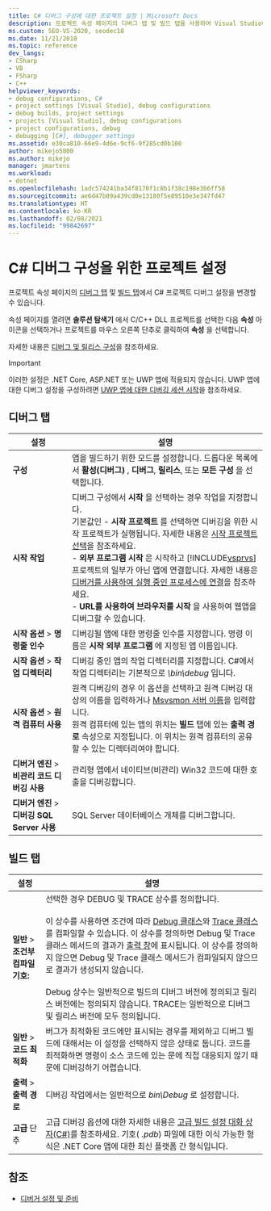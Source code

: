 ```yaml
---
title: C# 디버그 구성에 대한 프로젝트 설정 | Microsoft Docs
description: 프로젝트 속성 페이지의 디버그 탭 및 빌드 탭을 사용하여 Visual Studio에서 C# 디버그 구성의 프로젝트 설정을 변경하는 방법을 알아봅니다.
ms.custom: SEO-VS-2020, seodec18
ms.date: 11/21/2018
ms.topic: reference
dev_langs:
- CSharp
- VB
- FSharp
- C++
helpviewer_keywords:
- debug configurations, C#
- project settings [Visual Studio], debug configurations
- debug builds, project settings
- projects [Visual Studio], debug configurations
- project configurations, debug
- debugging [C#], debugger settings
ms.assetid: e30ca810-66e9-4d6e-9cf6-9f285cd0b100
author: mikejo5000
ms.author: mikejo
manager: jmartens
ms.workload:
- dotnet
ms.openlocfilehash: 1adc574241ba34f8170f1c8b1f38c198e3b6ff58
ms.sourcegitcommit: ae6d47b09a439cd0e13180f5e89510e3e347fd47
ms.translationtype: HT
ms.contentlocale: ko-KR
ms.lasthandoff: 02/08/2021
ms.locfileid: "99842697"
---
```

# <a name="project-settings-for--c-debug-configurations"></a>C# 디버그 구성을 위한 프로젝트 설정

프로젝트 속성 페이지의 [디버그 탭](#debug-tab) 및 [빌드 탭](#build-tab)에서 C# 프로젝트 디버그 설정을 변경할 수 있습니다.

속성 페이지를 열려면 **솔루션 탐색기** 에서 C/C++ DLL 프로젝트를 선택한 다음 **속성** 아이콘을 선택하거나 프로젝트를 마우스 오른쪽 단추로 클릭하여 **속성** 을 선택합니다.

자세한 내용은 [디버그 및 릴리스 구성](how-to-set-debug-and-release-configurations.md)을 참조하세요.

>[!IMPORTANT]
>이러한 설정은 .NET Core, ASP.NET 또는 UWP 앱에 적용되지 않습니다. UWP 앱에 대한 디버그 설정을 구성하려면 [UWP 앱에 대한 디버깅 세션 시작](start-a-debugging-session-for-a-store-app-in-visual-studio-vb-csharp-cpp-and-xaml.md)을 참조하세요.

## <a name="debug-tab"></a>디버그 탭

|설정|설명|
|-------------------------------------| - |
| **구성** | 앱을 빌드하기 위한 모드를 설정합니다. 드롭다운 목록에서 **활성(디버그)** , **디버그**, **릴리스**, 또는 **모든 구성** 을 선택합니다. |
| **시작 작업** | 디버그 구성에서 **시작** 을 선택하는 경우 작업을 지정합니다.<br />기본값인 - **시작 프로젝트** 를 선택하면 디버깅을 위한 시작 프로젝트가 실행됩니다. 자세한 내용은 [시작 프로젝트 선택](/previous-versions/visualstudio/visual-studio-2010/0s590bew(v=vs.100))을 참조하세요.<br />- **외부 프로그램 시작** 은 시작하고 [!INCLUDE[vsprvs](../code-quality/includes/vsprvs_md.md)] 프로젝트의 일부가 아닌 앱에 연결합니다. 자세한 내용은 [디버거를 사용하여 실행 중인 프로세스에 연결](attach-to-running-processes-with-the-visual-studio-debugger.md)을 참조하세요.<br />- **URL를 사용하여 브라우저를 시작** 을 사용하여 웹앱을 디버그할 수 있습니다. |
| **시작 옵션** > **명령줄 인수** | 디버깅될 앱에 대한 명령줄 인수를 지정합니다. 명령 이름은 **시작 외부 프로그램** 에 지정된 앱 이름입니다. |
| **시작 옵션** > **작업 디렉터리** | 디버깅 중인 앱의 작업 디렉터리를 지정합니다. C#에서 작업 디렉터리는 기본적으로 *\bin\debug* 입니다.
| **시작 옵션** > **원격 컴퓨터 사용**|원격 디버깅의 경우 이 옵션을 선택하고 원격 디버깅 대상의 이름을 입력하거나 [Msvsmon 서버 이름](../debugger/remote-debugging.md)을 입력합니다. <br />원격 컴퓨터에 있는 앱의 위치는 **빌드** 탭에 있는 **출력 경로** 속성으로 지정됩니다. 이 위치는 원격 컴퓨터의 공유할 수 있는 디렉터리여야 합니다.
| **디버거 엔진** > **비관리 코드 디버깅 사용** | 관리형 앱에서 네이티브(비관리) Win32 코드에 대한 호출을 디버깅합니다. |
| **디버거 엔진** > **디버깅 SQL Server 사용** | SQL Server 데이터베이스 개체를 디버그합니다. |

## <a name="build-tab"></a>빌드 탭

|설정|설명|
|-------------|-----------------|
|**일반** > **조건부 컴파일 기호:**|선택한 경우 DEBUG 및 TRACE 상수를 정의합니다.<br /><br /> 이 상수를 사용하면 조건에 따라 [Debug 클래스](/dotnet/api/system.diagnostics.debug)와 [Trace 클래스](/dotnet/api/system.diagnostics.trace)를 컴파일할 수 있습니다. 이 상수를 정의하면 Debug 및 Trace 클래스 메서드의 결과가 [출력 창](../ide/reference/output-window.md)에 표시됩니다. 이 상수를 정의하지 않으면 Debug 및 Trace 클래스 메서드가 컴파일되지 않으므로 결과가 생성되지 않습니다.<br /><br />Debug 상수는 일반적으로 빌드의 디버그 버전에 정의되고 릴리스 버전에는 정의되지 않습니다. TRACE는 일반적으로 디버그 및 릴리스 버전에 모두 정의됩니다.|
|**일반** > **코드 최적화**|버그가 최적화된 코드에만 표시되는 경우를 제외하고 디버그 빌드에 대해서는 이 설정을 선택하지 않은 상태로 둡니다. 코드를 최적화하면 명령이 소스 코드에 있는 문에 직접 대응되지 않기 때문에 디버깅하기 어렵습니다.|
|**출력** > **출력 경로**|디버깅 작업에서는 일반적으로 *bin\Debug* 로 설정합니다.|
|**고급** 단추|고급 디버깅 옵션에 대한 자세한 내용은 [고급 빌드 설정 대화 상자(C#)](../ide/reference/advanced-build-settings-dialog-box-csharp.md)를 참조하세요. 기호( *.pdb*) 파일에 대한 이식 가능한 형식은 .NET Core 앱에 대한 최신 플랫폼 간 형식입니다.

## <a name="see-also"></a>참조
- [디버거 설정 및 준비](../debugger/debugger-settings-and-preparation.md)
